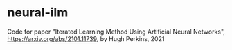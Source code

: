 # neural-ilm
Code for paper "Iterated Learning Method Using Artificial Neural Networks", https://arxiv.org/abs/2101.11739, by Hugh Perkins, 2021
